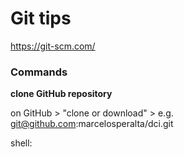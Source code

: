 # Git tips

https://git-scm.com/

### Commands

**clone GitHub repository**

on GitHub > "clone or download" > e.g. git@github.com:marcelosperalta/dci.git

shell: 
